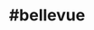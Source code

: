 ---
title: "#bellevue"
hashtag: "bellevue"
tags:
  - Cities I have visited
  - Cities I have worked in
---